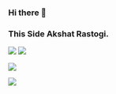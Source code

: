 ### Hi there 👋
### This Side Akshat Rastogi.
![](https://i.ibb.co/s5KM54V/Untitled-design-1.png)
<img src="https://github-readme-stats.vercel.app/api?username=akshatrastogi25&&show_icons=true&title_color=000000&icon_color=bb2acf&text_color=000000&bg_color=ffa931&count_private=true"/>

![](https://komarev.com/ghpvc/?username=akshatrastogi25&color=grey)

![](https://i.ibb.co/s5KM54V/Untitled-design-1.png)
<!--
**akshatrastogi25/akshatrastogi25** is a ✨ _special_ ✨ repository because its `README.md` (this file) appears on your GitHub profile.

Here are some ideas to get you started:

- 🔭 I’m currently working on ...
- 🌱 I’m currently learning ...
- 👯 I’m looking to collaborate on ...
- 🤔 I’m looking for help with ...
- 💬 Ask me about ...
- 📫 How to reach me: ...
- 😄 Pronouns: ...
- ⚡ Fun fact: ...
-->
